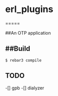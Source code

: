 # erl_plugins
=====

##An OTP application

##Build
-----

    $ rebar3 compile
## TODO
-[] gpb
-[] dialyzer
